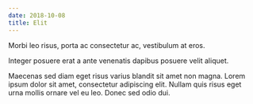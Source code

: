 ```yaml
---
date: 2018-10-08
title: Elit
---
```


Morbi leo risus, porta ac consectetur ac, vestibulum at eros.

Integer posuere erat a ante venenatis dapibus posuere velit aliquet.

<!--more-->

Maecenas sed diam eget risus varius blandit sit amet non magna. Lorem ipsum dolor sit amet, consectetur adipiscing elit. Nullam quis risus eget urna mollis ornare vel eu leo. Donec sed odio dui.
